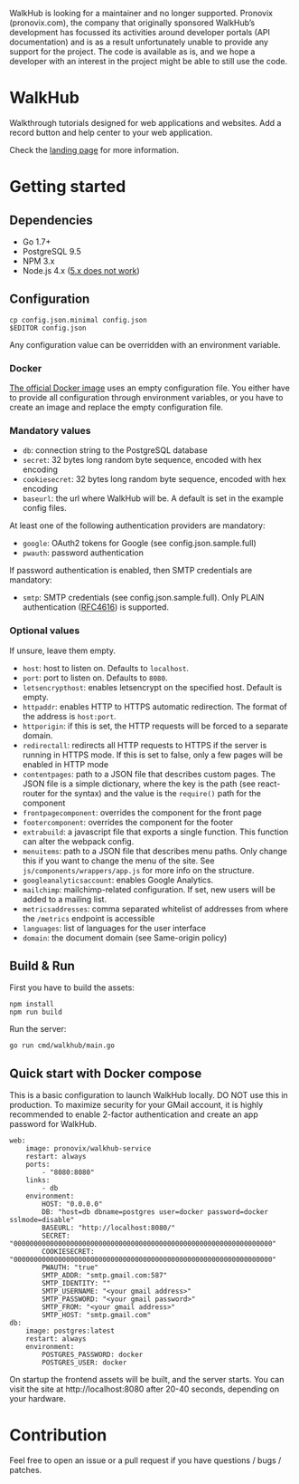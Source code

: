 WalkHub is looking for a maintainer and no longer supported. Pronovix (pronovix.com), the company that originally sponsored WalkHub’s development has focussed its activities around developer portals (API documentation) and is as a result unfortunately unable to provide any support for the project. The code is available as is, and we hope a developer with an interest in the project might be able to still use the code.

# WalkHub

Walkthrough tutorials designed for web applications and websites.
Add a record button and help center to your web application.

Check the [landing page](http://pronovix.com/walkhub) for more information.

# Getting started

## Dependencies

* Go 1.7+
* PostgreSQL 9.5
* NPM 3.x
* Node.js 4.x ([5.x does not work](https://github.com/Pronovix/walkhub-service/issues/12))

## Configuration

	cp config.json.minimal config.json
	$EDITOR config.json

Any configuration value can be overridden with an environment variable.

### Docker

[The official Docker image](https://hub.docker.com/r/pronovix/walkhub-service/) uses an empty configuration file. You either have to provide all configuration through environment variables, or you have to create an image and replace the empty configuration file.

### Mandatory values

* `db`: connection string to the PostgreSQL database
* `secret`: 32 bytes long random byte sequence, encoded with hex encoding
* `cookiesecret`: 32 bytes long random byte sequence, encoded with hex encoding
* `baseurl`: the url where WalkHub will be. A default is set in the example config files.

At least one of the following authentication providers are mandatory:

* `google`: OAuth2 tokens for Google (see config.json.sample.full)
* `pwauth`: password authentication

If password authentication is enabled, then SMTP credentials are mandatory:

* `smtp`: SMTP credentials (see config.json.sample.full). Only PLAIN authentication ([RFC4616](https://tools.ietf.org/html/rfc4616)) is supported.

### Optional values

If unsure, leave them empty.

* `host`: host to listen on. Defaults to `localhost`.
* `port`: port to listen on. Defaults to `8080`.
* `letsencrypthost`: enables letsencrypt on the specified host. Default is empty.
* `httpaddr`: enables HTTP to HTTPS automatic redirection. The format of the address is `host:port`.
* `httporigin`: if this is set, the HTTP requests will be forced to a separate domain.
* `redirectall`: redirects all HTTP requests to HTTPS if the server is running in HTTPS mode. If this is set to false, only a few pages will be enabled in HTTP mode
* `contentpages`: path to a JSON file that describes custom pages. The JSON file is a simple dictionary, where the key is the path (see react-router for the syntax) and the value is the `require()` path for the component
* `frontpagecomponent`: overrides the component for the front page
* `footercomponent`: overrides the component for the footer
* `extrabuild`: a javascript file that exports a single function. This function can alter the webpack config.
* `menuitems`: path to a JSON file that describes menu paths. Only change this if you want to change the menu of the site. See `js/components/wrappers/app.js` for more info on the structure.
* `googleanalyticsaccount`: enables Google Analytics.
* `mailchimp`: mailchimp-related configuration. If set, new users will be added to a mailing list.
* `metricsaddresses`: comma separated whitelist of addresses from where the `/metrics` endpoint is accessible
* `languages`: list of languages for the user interface
* `domain`: the document domain (see Same-origin policy)

## Build & Run

First you have to build the assets:

	npm install
	npm run build

Run the server:

	go run cmd/walkhub/main.go

## Quick start with Docker compose

This is a basic configuration to launch WalkHub locally. DO NOT use this in production. To maximize security for your GMail account, it is highly recommended to enable 2-factor authentication and create an app password for WalkHub.

	web:
		image: pronovix/walkhub-service
		restart: always
		ports:
			- "8080:8080"
		links:
			- db
		environment:
			HOST: "0.0.0.0"
			DB: "host=db dbname=postgres user=docker password=docker sslmode=disable"
			BASEURL: "http://localhost:8080/"
			SECRET: "0000000000000000000000000000000000000000000000000000000000000000"
			COOKIESECRET: "0000000000000000000000000000000000000000000000000000000000000000"
			PWAUTH: "true"
			SMTP_ADDR: "smtp.gmail.com:587"
			SMTP_IDENTITY: ""
			SMTP_USERNAME: "<your gmail address>"
			SMTP_PASSWORD: "<your gmail password>"
			SMTP_FROM: "<your gmail address>"
			SMTP_HOST: "smtp.gmail.com"
	db:
		image: postgres:latest
		restart: always
		environment:
			POSTGRES_PASSWORD: docker
			POSTGRES_USER: docker

On startup the frontend assets will be built, and the server starts. You can visit the site at http://localhost:8080 after 20-40 seconds, depending on your hardware.

# Contribution

Feel free to open an issue or a pull request if you have questions / bugs / patches.

